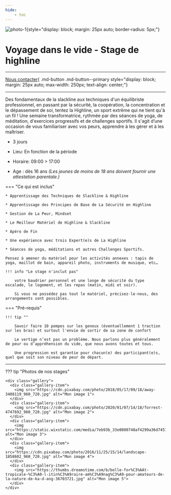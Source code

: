 ```yaml
---
hide:
    - toc
---
```


![photo-1](https://scontent.flyn1-1.fna.fbcdn.net/v/t39.30808-6/329169127_8772652602776971_2546280773398111363_n.jpg?_nc_cat=107&ccb=1-7&_nc_sid=8bfeb9&_nc_ohc=vqU2CfSkDAgAX-tqF0O&_nc_ht=scontent.flyn1-1.fna&oh=00_AfAlOXvtgj4GYYf4w2yQoiihZK_ckPvJC-etwHbdGbZ_9A&oe=64383264){style="display: block; margin: 25px auto; border-radius: 5px;"}

# Voyage dans le vide - Stage de highline

---

[Nous contacter](./pages/informations/#contact){ .md-button .md-button--primary style="display: block; margin: 25px auto; max-width: 250px; text-align: center;"}
 
---

Des fondamentaux de la slackline aux techniques d'un équilibriste professionnel, en passant par la sécurité, la coopération, la concentration et le dépassement de soi, tentez la Highline, un sport extrême qui ne tient qu'à un fil ! Une semaine transformatrice, rythmée par des séances de yoga, de méditation, d'exercices progressifs et de challenges sportifs. Il s'agit d’une occasion de vous familiariser avec vos peurs, apprendre à les gérer et à les maîtriser.

* 3 jours

* Lieu: En fonction de la période

* Horaire:  09:00 > 17:00

* Age :  dès 16 ans *(Les jeunes de moins de 18 ans doivent fournir une attestation parentale.)*


=== "Ce qui est inclus"

    * Apprentissage des Techniques de Slackline & Highline

    * Apprentissage des Principes de Base de La Sécurité en Highline

    * Gestion de La Peur, Mindset 

    * Le Meilleur Matériel de Highline & Slackline

    * Apéro de Fin 

    * Une expérience avec trois Expert(e)s de La Highline 

    * Séances de yoga, méditations et autres Challenges Sportifs.

    Pensez à amener du matériel pour les activités annexes : tapis de yoga, maillot de bain, appareil photo, instruments de musique, etc…

    !!! info "Le stage n'inclut pas"

        votre baudrier personnel et une longe de sécurité du type escalade, le logement, et les repas (matin, midi et soir).

        Si vous ne possédez pas tout le matériel, précisez-le-nous, des arrangements sont possibles.

=== "Pré-requis"

    !!! tip ""

        Savoir faire 10 pompes sur les genoux (éventuellement 1 traction sur les bras) et surtout l'envie de sortir de sa zone de confort

        Le vertige n’est pas un problème. Nous parlons plus généralement de peur ou d’appréhension du vide, que nous avons toutes et tous.

        Une progression est garantie pour chacun(e) des participant(e)s, quel que soit son niveau de peur de départ.

---

??? tip "Photos de nos stages"

    <div class="gallery">
      <div class="gallery-item">
        <img src="https://cdn.pixabay.com/photo/2018/05/17/09/18/away-3408119_960_720.jpg" alt="Mon image 1">
      </div>
      <div class="gallery-item">
        <img src="https://cdn.pixabay.com/photo/2020/01/07/14/18/forrest-4747692_960_720.jpg" alt="Mon image 2">
      </div>
      <div class="gallery-item">
        <img src="https://static.wixstatic.com/media/7eb93b_33e0800748af4299a36d745779031682~mv2.jpg/v1/fill/w_892,h_604,al_c,q_85,usm_0.66_1.00_0.01,enc_auto/7eb93b_33e0800748af4299a36d745779031682~mv2.jpg" alt="Mon image 3">
      </div>
      <div class="gallery-item">
        <img src="https://cdn.pixabay.com/photo/2016/11/25/15/14/landscape-1858602_960_720.jpg" alt="Mon image 4">
      </div>
      <div class="gallery-item">
        <img src="https://thumbs.dreamstime.com/b/belle-for%C3%AAt-tropicale-%C3%A0-l-itin%C3%A9raire-am%C3%A9nag%C3%A9-pour-amateurs-de-la-nature-de-ka-d-ang-36703721.jpg" alt="Mon image 5">
      </div>
    </div>
